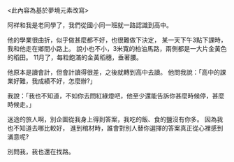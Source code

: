 <此內容為基於夢境元素改寫>

阿祥和我是老同學了，我們從國小同一班就一路認識到高中。

他的學業很曲折，似乎做甚麼都不好，也很難做下決定，
某一天下午3點下課時，我和他走在鄉間小路上。
說小也不小，3米寬的柏油馬路，兩側都是一大片金黃色的稻田。
11月了，每粒飽滿的金黃稻穗，垂著腰。

他原本是讀會計，但會計讀得很差，之後就轉到高中去讀。
他問我說：「高中的課業好難，我成績不好，怎麼辦?」

我說：「我也不知道，不如你去問紅綠燈吧，他至少還能告訴你甚麼時候停，甚麼時候走。」

迷途的旅人啊，別企圖從我身上得到答案，我吃的飯、食的鹽沒有你多。
因為我也不知道去哪比較好，
進到棺材時，誰會對別人替你選擇的答案真正從心裡感到滿意呢?  

別問我，我也還在找路。